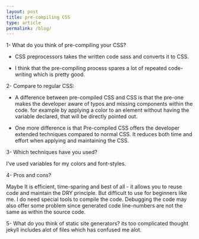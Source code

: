 ```yaml
---
layout: post
title: pre-compiling CSS
type: article
permalink: /blog/
---
```


1- What do you think of pre-compiling your CSS?

- CSS preprocessors takes the written code sass and converts it to CSS.

- I think that the pre-compiling process spares a lot of repeated code-writing which is pretty good.

2- Compare to regular CSS:

- A difference between pre-compiled CSS and CSS is that the pre-one makes the developer aware of typos and missing components within the code. for example by applying a color to an element without having the variable declared, that will be directly pointed out.

- One more difference is that Pre-compiled CSS offers the developer extended techniques compared to normal CSS.
It reduces both time and effort when applying and maintaining the CSS.

3- Which techniques have you used?

I’ve used variables for my colors and font-styles.

4- Pros and cons?

Maybe It is efficient, time-sparing and best of all - it allows you to reuse code and maintain the DRY principle. But difficult to use for beginners like me. I do need special tools to compile the code. Debugging the code may also offer some problem since generated code line-numbers are not the same as within the source code.

5- What do you think of static site generators?
its too complicated thought jekyll includes alot of files which has confused me alot.
